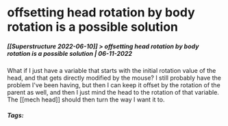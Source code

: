 # offsetting head rotation by body rotation is a possible solution
##### [[Superstructure 2022-06-10]] > offsetting head rotation by body rotation is a possible solution | 06-11-2022

What if I just have a variable that starts with the initial rotation value of the head, and that gets directly modified by the mouse? I still probably have the problem I've been having, but then I can keep it offset by the rotation of the parent as well, and then I just mind the head to the rotation of that variable. The [[mech head]] should then turn the way I want it to.

##### Tags: 
